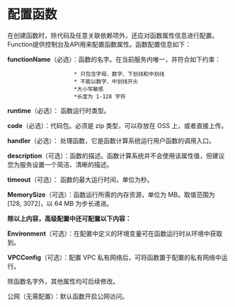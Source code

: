 # 配置函数

在创建函数时，除代码及任意关联依赖项外，还应对函数属性信息进行配置。Function提供控制台及API用来配置函数属性。函数配置信息如下：

 

**functionName**（必选）：函数的名字。在当前服务内唯一，并符合如下约束：

                         * 只包含字母、数字、下划线和中划线
                         * 不能以数字、中划线开头
                         *大小写敏感
                         *长度为 1-128 字符

**runtime**（必选）： 函数运行时类型。

**code**（必选）：代码包。必须是 zip 类型，可以存放在 OSS 上，或者直接上传。

**handler**（必选）： 处理函数，它是函数计算系统运行用户函数的调用入口。

**description**（可选）：函数的描述。函数计算系统并不会使用该属性值，但建议您为服务设置一个简洁、清晰的描述。

**timeout**（可选）： 函数的最大运行时间，单位为秒。

**MemorySize**（可选）：函数运行所需的内存资源，单位为 MB。取值范围为 [128, 3072]，以 64 MB 为步长递进。

 

**除以上内容，高级配置中还可配置以下内容：**

**Environment**（可选）：在配置中定义的环境变量可在函数运行时从环境中获取到。

**VPCConfig**（可选）：配置 VPC 私有网络后，可将函数置于配置的私有网络中运行。

除函数名字外，其他属性均可后续修改。

公网（无需配置）：默认函数开启公网访问。
